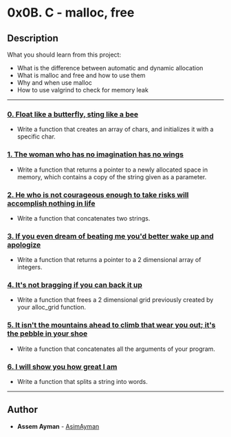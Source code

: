 # 0x0B. C - malloc, free

## Description
What you should learn from this project:

* What is the difference between automatic and dynamic allocation
* What is malloc and free and how to use them
* Why and when use malloc
* How to use valgrind to check for memory leak

---

### [0. Float like a butterfly, sting like a bee](./0-create_array.c)
* Write a function that creates an array of chars, and initializes it with a specific char.


### [1. The woman who has no imagination has no wings](./1-strdup.c)
* Write a function that returns a pointer to a newly allocated space in memory, which contains a copy of the string given as a parameter.


### [2. He who is not courageous enough to take risks will accomplish nothing in life](./2-str_concat.c)
* Write a function that concatenates two strings.


### [3. If you even dream of beating me you'd better wake up and apologize](./3-alloc_grid.c)
* Write a function that returns a pointer to a 2 dimensional array of integers.


### [4. It's not bragging if you can back it up](./4-free_grid.c)
* Write a function that frees a 2 dimensional grid previously created by your alloc_grid function.


### [5. It isn't the mountains ahead to climb that wear you out; it's the pebble in your shoe](./5-argstostr.c)
* Write a function that concatenates all the arguments of your program.


### [6. I will show you how great I am](./100-strtow.c)
* Write a function that splits a string into words.

---

## Author
* **Assem Ayman** - [AsimAyman](https://github.com/AsimAyman)
